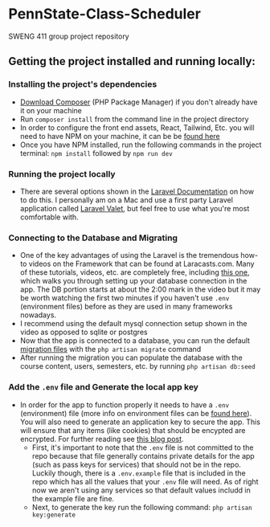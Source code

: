 # PennState-Class-Scheduler
SWENG 411 group project repository

## Getting the project installed and running locally:

### Installing the project's dependencies 
- [Download Composer](https://getcomposer.org/) (PHP Package Manager) if you don't already have it on your machine 
- Run `composer install` from the command line in the project directory 
- In order to configure the front end assets, React, Tailwind, Etc. you will need to have NPM on your machine, it can be be [found here](https://www.npmjs.com/)
- Once you have NPM installed, run the following commands in the project terminal: `npm install` followed by `npm run dev`

### Running the project locally
- There are several options shown in the [Laravel Documentation](https://laravel.com/docs/8.x/installation#your-first-laravel-project) on how to do this. I personally am on a Mac and use a first party Laravel application called [Laravel Valet](https://laravel.com/docs/8.x/valet), but feel free to use what you're most comfortable with. 

### Connecting to the Database and Migrating 
- One of the key advantages of using the Laravel is the tremendous how-to videos on the Framework that can be found at Laracasts.com. Many of these tutorials, videos, etc. are completely free, including [this one](https://laracasts.com/series/laravel-8-from-scratch/episodes/17), which walks you through setting up your database connection in the app. The DB portion starts at about the 2:00 mark in the video but it may be worth watching the first two minutes if you haven't use `.env` (environment files) before as they are used in many frameworks nowadays.  
- I recommend using the default mysql connection setup shown in the video as opposed to sqlite or postgres 
- Now that the app is connected to a database, you can run the default [migration files](https://laravel.com/docs/8.x/migrations) with the `php artisan migrate` command
- After running the migration you can populate the database with the course content, users, semesters, etc. by running `php artisan db:seed`

### Add the `.env` file and Generate the local app key
- In order for the app to function properly it needs to have a `.env` (environment) file (more info on environment files can be [found here](https://dev.to/jakewitcher/using-env-files-for-environment-variables-in-python-applications-55a1)). You will also need to generate an application key to secure the app. This will ensure that any items (like cookies) that should be encypted are encrypted. For further reading see [this blog post](https://tighten.co/blog/app-key-and-you/). 
    - First, it's important to note that the `.env` file is not committed to the repo because that file generally contains private details for the app (such as pass keys for services) that should not be in the repo. Luckily though, there is a `.env.example` file that is included in the repo which has all the values that your `.env` file will need. As of right now we aren't using any services so that default values includd in the example file are fine.
    - Next, to generate the key run the following command: `php artisan key:generate`
